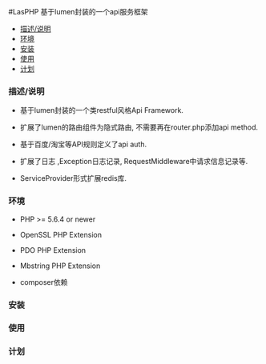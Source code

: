 #LasPHP
基于lumen封装的一个api服务框架


* [描述/说明](#describe)
* [环境](#requirements)
* [安装](#install)
* [使用](#show)
* [计划](#todo)

### <a id="describe"></a>描述/说明

* 基于lumen封装的一个类restful风格Api Framework.

* 扩展了lumen的路由组件为隐式路由, 不需要再在router.php添加api method.

* 基于百度/淘宝等API规则定义了api auth.

* 扩展了日志 ,Exception日志记录, RequestMiddleware中请求信息记录等.

* ServiceProvider形式扩展redis库.


### <a id="requirements"></a>环境

* PHP >= 5.6.4 or newer

* OpenSSL PHP Extension

* PDO PHP Extension

* Mbstring PHP Extension

* composer依赖


### <a id="install"></a>安装

### <a id="show"></a>使用

### <a id="todo"></a>计划
